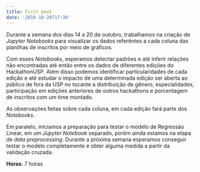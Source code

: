 ```yaml
---
title: First post
date: '2018-10-20T17:30'
---
```


Durante a semana dos dias 14 a 20 de outubro, trabalhamos na criação de _Jupyter Notebooks_ para visualizar os dados referêntes a cada coluna das planilhas de inscritos por meio de gráficos.

Com esses _Notebooks_, esperamos detectar padrões e até inferir relações não encontradas até então entre os dados de diferentes edições do HackathonUSP. Além disso podemos identificar particularidades de cada edição e até estudar o impacto de uma determinada edição ser aberta ao público de fora da USP no tocante a distribuição de gênero, especialidades, participação em edições anteriores de outros hackathons e porcentagem de inscritos com um time montado.

As observações feitas sobre cada coluna, em cada edição fará parte dos _Notebooks_.

Em paralelo, iniciamos a preparação para testar o modelo de Regressão Linear, em um _Jupyter Notebook_ separado, porém ainda estamos na etapa de _data preprocessing_. Durante a próxima semana esperamos conseguir testar o modelo completamente e obter alguma medida a partir da validação cruzada.

**Horas**: 7 horas